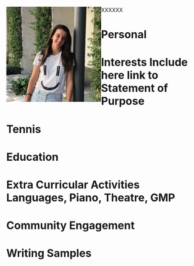 <p>XXXXXX<img src="/images/headshot.jpg" width="250" height="250" align="left"><p>

<h1> Personal
<h1> Interests
Include here link to Statement of Purpose
<h1> Tennis
<h1> Education
<h1> Extra Curricular Activities
Languages, Piano, Theatre, GMP
<h1> Community Engagement
<h1> Writing Samples

